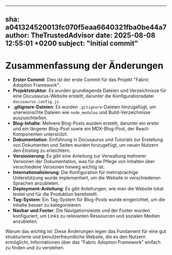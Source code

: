 ---
  sha: a041324520013fc070f5eaa6640321fba0be44a7
  author: TheTrustedAdvisor
  date: 2025-08-08 12:55:01 +0200
  subject: "Initial commit"
  ---

  # Zusammenfassung der Änderungen

- **Erster Commit**: Dies ist der erste Commit für das Projekt "Fabric Adoption Framework".
- **Projektstruktur**: Es wurden grundlegende Dateien und Verzeichnisse für eine Docusaurus-Website erstellt, darunter die Konfigurationsdatei `docusaurus.config.js`.
- **.gitignore-Dateien**: Es wurden `.gitignore`-Dateien hinzugefügt, um unerwünschte Dateien wie `node_modules` und Build-Verzeichnisse auszuschließen.
- **Blog-Inhalte**: Mehrere Blog-Posts wurden erstellt, darunter ein erster und ein längerer Blog-Post sowie ein MDX-Blog-Post, der React-Komponenten unterstützt.
- **Dokumentation**: Einführung in Docusaurus und Tutorials zur Erstellung von Dokumenten und Seiten wurden hinzugefügt, um neuen Nutzern den Einstieg zu erleichtern.
- **Versionierung**: Es gibt eine Anleitung zur Verwaltung mehrerer Versionen der Dokumentation, was für die Pflege von Inhalten über verschiedene Versionen hinweg wichtig ist.
- **Internationalisierung**: Die Konfiguration für mehrsprachige Unterstützung wurde implementiert, um die Website in verschiedenen Sprachen anzubieten.
- **Deployment-Anleitung**: Es gibt Anleitungen, wie man die Website lokal testet und für die Produktion bereitstellt.
- **Tag-System**: Ein Tag-System für Blog-Posts wurde eingerichtet, um die Inhalte besser zu kategorisieren.
- **Navbar und Footer**: Die Navigationsleiste und der Footer wurden konfiguriert, um Links zu relevanten Ressourcen und sozialen Medien anzubieten.

Warum das wichtig ist: Diese Änderungen legen das Fundament für eine gut strukturierte und benutzerfreundliche Website, die es den Nutzern ermöglicht, Informationen über das "Fabric Adoption Framework" einfach zu finden und zu verstehen.
